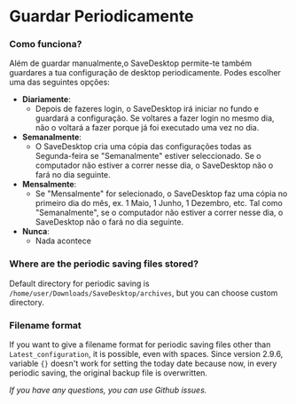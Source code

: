 # Guardar Periodicamente
### Como funciona?
Além de guardar manualmente,o  SaveDesktop permite-te também guardares a tua configuração de desktop periodicamente. Podes escolher uma das seguintes opções:
- **Diariamente**: 
  - Depois de fazeres login, o SaveDesktop irá iniciar no fundo e guardará a configuração. Se voltares a fazer login no mesmo dia, não o voltará a fazer porque já foi executado uma vez no dia.
- **Semanalmente**:
  - O SaveDesktop cria uma cópia das configurações todas as Segunda-feira se "Semanalmente" estiver seleccionado. Se o computador não estiver a correr nesse dia, o SaveDesktop não o fará no dia seguinte.
- **Mensalmente**:
  - Se "Mensalmente" for selecionado, o SaveDesktop faz uma cópia no primeiro dia do mês, ex. 1 Maio, 1 Junho, 1 Dezembro, etc. Tal como "Semanalmente", se o computador não estiver a correr nesse dia, o SaveDesktop não o fará no dia seguinte.
- **Nunca**:
  - Nada acontece

### Where are the periodic saving files stored?
Default directory for periodic saving is `/home/user/Downloads/SaveDesktop/archives`, but you can choose custom directory.

### Filename format
If you want to give a filename format for periodic saving files other than `Latest_configuration`, it is possible, even with spaces. Since version 2.9.6, variable `{}` doesn't work for setting the today date because now, in every periodic saving, the original backup file is overwritten.

_If you have any questions, you can use Github issues._
